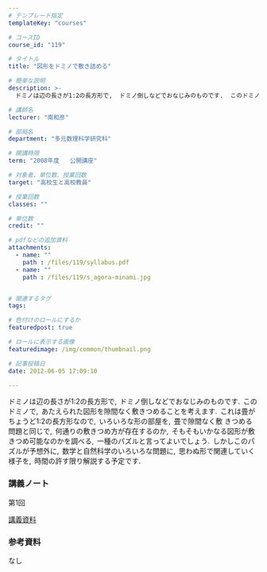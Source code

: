 ```yaml
---
# テンプレート指定
templateKey: "courses"

# コースID
course_id: "119"

# タイトル
title: "図形をドミノで敷き詰める"

# 簡単な説明
description: >-
  ドミノは辺の長さが1:2の長方形で,  ドミノ倒しなどでおなじみのものです.  このドミノで,  あたえられた図形を隙間なく敷きつめることを考えます.  これは畳がちょうど1:2の長方形なので,  い...

# 講師名
lecturer: "南和彦"

# 部局名
department: "多元数理科学研究科"

# 開講時限
term: "2008年度	公開講座"

# 対象者、単位数、授業回数
target: "高校生と高校教員"

# 授業回数
classes: ""

# 単位数
credit: ""

# pdfなどの追加資料
attachments: 
  - name: "" 
    path : /files/119/syllabus.pdf
  - name: "" 
    path : /files/119/s_agora-minami.jpg


# 関連するタグ
tags:

# 色付けのロールにするか
featuredpost: true

# ロールに表示する画像
featuredimage: /img/common/thumbnail.png

# 記事投稿日
date: 2012-06-05 17:09:10

---
```

ドミノは辺の長さが1:2の長方形で,  ドミノ倒しなどでおなじみのものです.  このドミノで,  あたえられた図形を隙間なく敷きつめることを考えます.  これは畳がちょうど1:2の長方形なので,  いろいろな形の部屋を,  畳で隙間なく敷 きつめる問題と同じで,  何通りの敷きつめ方が存在するのか,  そもそもいかなる図形が敷きつめ可能なのかを調べる,  一種のパズルと言ってよいでしょう.  しかしこのパズルが予想外に,  数学と自然科学のいろいろな問題に,  思わぬ形で関連していく様子を,  時間の許す限り解説する予定です. 




### 講義ノート

第1回 


[講義資料](/files/119/syllabus.pdf) 


### 参考資料

なし